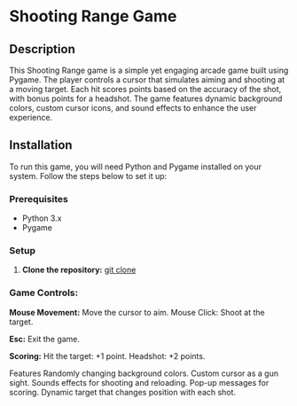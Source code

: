 # Shooting Range Game

## Description
This Shooting Range game is a simple yet engaging arcade game built using Pygame. The player controls a cursor that simulates aiming and shooting at a moving target. Each hit scores points based on the accuracy of the shot, with bonus points for a headshot. The game features dynamic background colors, custom cursor icons, and sound effects to enhance the user experience.

## Installation
To run this game, you will need Python and Pygame installed on your system. Follow the steps below to set it up:

### Prerequisites
- Python 3.x
- Pygame

### Setup
1. **Clone the repository:**
[git clone](https://github.com/palex08/Pygame_shooting_range)


### Game Controls:
**Mouse Movement:** Move the cursor to aim.
Mouse Click: Shoot at the target.


**Esc:** Exit the game.


**Scoring:**
Hit the target: +1 point.
Headshot: +2 points.

Features
Randomly changing background colors.
Custom cursor as a gun sight.
Sounds effects for shooting and reloading.
Pop-up messages for scoring.
Dynamic target that changes position with each shot.
